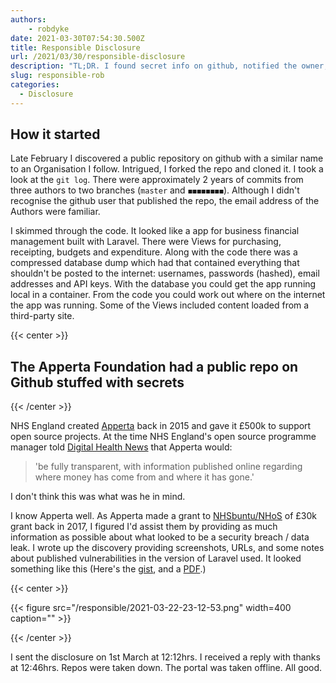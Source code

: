 ```yaml
---
authors:
    - robdyke
date: 2021-03-30T07:54:30.500Z
title: Responsible Disclosure
url: /2021/03/30/responsible-disclosure
description: "TL;DR. I found secret info on github, notified the owner, and found out the hard way that UK cyber law is broken."
slug: responsible-rob
categories:
  - Disclosure
---
```

## How it started

Late February I discovered a public repository on github with a similar name to an Organisation I follow. Intrigued, I forked the repo and cloned it. I took a look at the `git log`. There were approximately 2 years of commits from three authors to two branches (`master` and `◼️◼️◼️◼️◼️◼️◼️◼️`). Although I didn't recognise the github user that published the repo, the email address of the Authors were familiar.

I skimmed through the code. It looked like a app for business financial management built with Laravel. There were Views for purchasing, receipting, budgets and expenditure. Along with the code there was a compressed database dump which had that contained everything that shouldn't be posted to the internet: usernames, passwords (hashed), email addresses and API keys. With the database you could get the app running local in a container. From the code you could work out where on the internet the app was running. Some of the Views included content loaded from a third-party site.

{{< center >}}
## The Apperta Foundation had a public repo on Github stuffed with secrets

{{< /center >}}

NHS England created [Apperta](https://apperta.org/) back in 2015 and gave it £500k to support open source projects. At the time NHS England's open source programme manager told [Digital Health News](https://www.digitalhealth.net/2015/06/open-source-super-cic-created/) that Apperta would:

> 'be fully transparent, with information published online regarding where money has come from and where it has gone.'

I don't think this was what was he in mind.

I know Apperta well. As Apperta made a grant to [NHSbuntu/NHoS](http://localhost:9081/2017/05/19/apperta-supports-nhsbuntu/) of £30k grant back in 2017, I figured I'd assist them by providing as much information as possible about what looked to be a security breach / data leak. I wrote up the discovery providing screenshots, URLs, and some notes about published vulnerabilities in the version of Laravel used. It looked something like this (Here's the [gist](https://gist.github.com/robdyke/97bf14d00c3d01115fb6de4c8d185ce3), and a [PDF](/responsible/disclosure.pdf).)

{{< center >}}

{{< figure src="/responsible/2021-03-22-23-12-53.png" width=400 caption="" >}}

{{< /center >}}

I sent the disclosure on 1st March at 12:12hrs. I received a reply with thanks at 12:46hrs. Repos were taken down. The portal was taken offline. All good.





